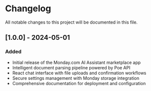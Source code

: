 # Changelog

All notable changes to this project will be documented in this file.

## [1.0.0] - 2024-05-01
### Added
- Initial release of the Monday.com AI Assistant marketplace app
- Intelligent document parsing pipeline powered by Poe API
- React chat interface with file uploads and confirmation workflows
- Secure settings management with Monday storage integration
- Comprehensive documentation for deployment and configuration
